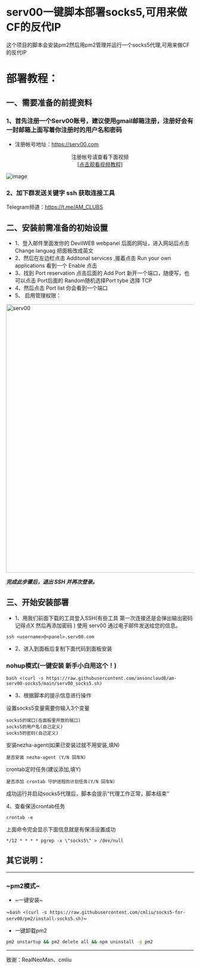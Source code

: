 # serv00一键脚本部署socks5,可用来做CF的反代IP

这个项目的脚本会安装pm2然后用pm2管理并运行一个socks5代理,可用来做CF的反代IP


# 部署教程：

## 一、需要准备的前提资料
### 1、首先注册一个Serv00账号，建议使用gmail邮箱注册，注册好会有一封邮箱上面写着你注册时的用户名和密码
- 注册帐号地址：https://serv00.com
<center>注册帐号请查看下面视频</center>
<center><a href="https://youtu.be/NET1FTlfDTs">[点击观看视频教程]</a></center>

![image](https://github.com/user-attachments/assets/b3b3733b-3553-45dd-9346-c4664251755f)
  
### 2、加下群发送关键字 ssh 获取连接工具
Telegram频道：https://t.me/AM_CLUBS

## 二、安装前需准备的初始设置
- 1、登入邮件里面发你的 DevilWEB webpanel 后面的网址，进入网站后点击 Change languag 把面板改成英文
- 2、然后在左边栏点击 Additonal services ,接着点击 Run your own applications 看到一个 Enable 点击
- 3、找到 Port reservation 点击后面的 Add Port 新开一个端口，随便写，也可以点击 Port后面的 Random随机选择Port tybe 选择 TCP
- 4、然后点击 Port list 你会看到一个端口
- 5、 启用管理权限：
<img width="719" alt="serv00" src="https://github.com/user-attachments/assets/48466f3a-1b75-4cf3-8dd9-7c2e440b73fe">

***完成此步骤后，退出 SSH 并再次登录。***

## 三、开始安装部署

- 1、用我们前面下载的工具登入SSH(有些工具 第一次连接还是会弹出输出密码记得点X 然后再添加密码 )
使用 serv00 通过电子邮件发送给您的信息。
```
ssh <username>@<panel>.serv00.com
```

- 2、进入到面板后复制下面代码到面板安装
### nohup模式(一键安装 **新手小白用这个！**)
```
bash <(curl -s https://raw.githubusercontent.com/ansoncloud8/am-serv00-socks5/main/serv00_socks5.sh)
```

- 3、根据脚本的提示信息进行操作
  
设置socks5变量需要你输入3个变量
```
socks5的端口(在面板里开放的端口)
socks5的用户名(自己定义)
socks5的密码(自己定义)
```
安装nezha-agent(如果已安装过就不用安装,填N)
```
是否安装 nezha-agent (Y/N 回车N)
```
crontab定时任务(建议添加,填Y)
```
是否添加 crontab 守护进程的计划任务(Y/N 回车N)
```

成功运行并启动socks5代理后，脚本会提示“代理工作正常，脚本结束“

4、查看保活crontab任务
```
crontab -e
```

上面命令完会显示下面信息就是有保活设置成功
```
*/12 * * * * pgrep -x \"socks5\" > /dev/null
```

## 其它说明：
----
### ~pm2模式~
- ~一键安装~

~`bash <(curl -s https://raw.githubusercontent.com/cmliu/socks5-for-serv00/pm2/install-socks5.sh)`~


- 一键卸载pm2
```bash
pm2 unstartup && pm2 delete all && npm uninstall -g pm2
```
----

致谢：RealNeoMan、cmliu


